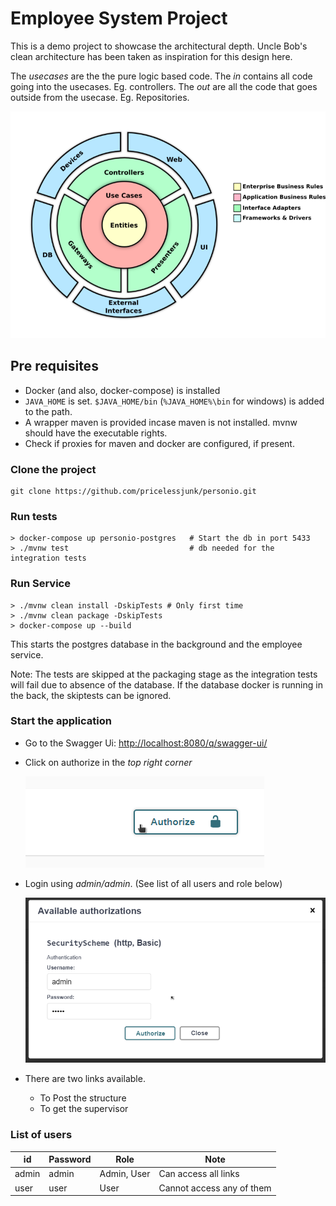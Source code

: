 # Employee System Project

This is a demo project to showcase the architectural depth. Uncle Bob's clean architecture has been taken as inspiration for this design here.

The _usecases_ are the the pure logic based code. The _in_ contains all code going into the usecases. Eg. controllers. The _out_ are all the code that goes outside from the usecase. Eg. Repositories.

![Clean Architecture](images/clean.png "Clean Architecture")  

## Pre requisites

- Docker (and also, docker-compose) is installed
- `JAVA_HOME` is set. `$JAVA_HOME/bin` (`%JAVA_HOME%\bin` for windows) is added to the path.
- A wrapper maven is provided incase maven is not installed. mvnw should have the executable rights.
- Check if proxies for maven and docker are configured, if present.

### Clone the project

```shell script
git clone https://github.com/pricelessjunk/personio.git
```

### Run tests

```shell script
> docker-compose up personio-postgres   # Start the db in port 5433
> ./mvnw test                           # db needed for the integration tests
```

### Run Service

```shell script
> ./mvnw clean install -DskipTests # Only first time
> ./mvnw clean package -DskipTests
> docker-compose up --build
```

This starts the postgres database in the background and the employee service.

Note: The tests are skipped at the packaging stage as the integration tests will fail due to absence of the database. If the database docker is running in the back, the skiptests can be ignored.

### Start the application

- Go to the Swagger Ui:  [http://localhost:8080/q/swagger-ui/](http://localhost:8080/q/swagger-ui/)
- Click on authorize in the _top right corner_

    ![Authorize](images/authorize.png "Authorize")

- Login using _admin/admin_. (See list of all users and role below)

    ![Login](images/login.png "Login")

- There are two links available.
    - To Post the structure
    - To get the supervisor

### List of users

| id    | Password | Role       | Note                      |
|-------|----------|------------|---------------------------|
| admin | admin    | Admin, User| Can access all links      |
| user  | user     | User       | Cannot access any of them |
